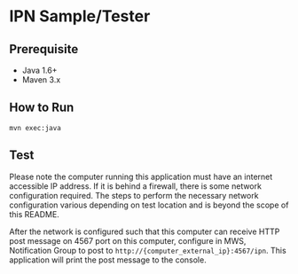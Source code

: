 IPN Sample/Tester
=================

Prerequisite
------------
* Java 1.6+
* Maven 3.x

How to Run
----------
    mvn exec:java

Test
----
Please note the computer running this application must have an internet accessible IP address. If it is behind a
firewall, there is some network configuration required. The steps to perform the necessary network configuration
various depending on test location and is beyond the scope of this README.

After the network is configured such that this computer can receive HTTP post message on 4567 port on this computer,
configure in MWS, Notification Group to post to `http://{computer_external_ip}:4567/ipn`. This application will print
the post message to the console.